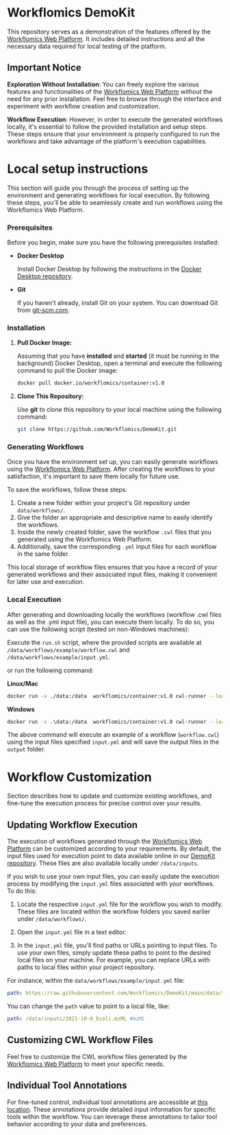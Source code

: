 # Workflomics DemoKit
This repository serves as a demonstration of the features offered by the [Workflomics Web Platform](http://workflomics.org/). It includes detailed instructions and all the necessary data required for local testing of the platform.

## Important Notice

**Exploration Without Installation**: You can freely explore the various features and functionalities of the [Workflomics Web Platform](http://workflomics.org/) without the need for any prior installation. Feel free to browse through the interface and experiment with workflow creation and customization.

**Workflow Execution**: However, in order to execute the generated workflows locally, it's essential to follow the provided installation and setup steps. These steps ensure that your environment is properly configured to run the workflows and take advantage of the platform's execution capabilities.


# Local setup instructions

This section will guide you through the process of setting up the environment and generating workflows for local execution. By following these steps, you'll be able to seamlessly create and run workflows using the Workflomics Web Platform.

### Prerequisites

Before you begin, make sure you have the following prerequisites installed:

- **Docker Desktop**

   Install Docker Desktop by following the instructions in the [Docker Desktop repository](https://github.com/docker/docker-desktop). 

- **Git**

   If you haven't already, install Git on your system. You can download Git from [git-scm.com](https://git-scm.com/).

### Installation


1. **Pull Docker Image:**

   Assuming that you have **installed** and **started** (it must be running in the background) Docker Desktop, open a terminal and execute the following command to pull the Docker image:

   ```bash
   docker pull docker.io/workflomics/container:v1.0

2. **Clone This Repository:**

   Use **git** to clone this repository to your local machine using the following command:

   ```bash
   git clone https://github.com/Workflomics/DemoKit.git

### Generating Workflows

Once you have the environment set up, you can easily generate workflows using the [Workflomics Web Platform](http://workflomics.org/).
After creating the workflows to your satisfaction, it's important to save them locally for future use.

To save the workflows, follow these steps:

1. Create a new folder within your project's Git repository under `data/workflows/`.
2. Give the folder an appropriate and descriptive name to easily identify the workflows.
3. Inside the newly created folder, save the workflow `.cwl` files that you generated using the Workflomics Web Platform.
4. Additionally, save the corresponding `.yml` input files for each workflow in the same folder.

This local storage of workflow files ensures that you have a record of your generated workflows and their associated input files, making it convenient for later use and execution.

### Local Execution

After generating and downloading locally the workflows (workflow .cwl files as well as the .yml input file), you can execute them locally. To do so, you can use the following script (tested on non-Windows machines):

Execute the `run.sh` script, where the provided scripts are available at `/data/workflows/example/workflow.cwl` and `/data/workflows/example/input.yml`.

or run the following command:

**Linux/Mac**
```bash
docker run -v ./data:/data  workflomics/container:v1.0 cwl-runner --leave-tmpdir --outdir /data/output /data/workflows/example/workflow.cwl /data/workflows/example/input.yml
```

**Windows**
```bash
docker run -v .\data:/data  workflomics/container:v1.0 cwl-runner --leave-tmpdir --outdir /data/output /data/workflows/example/workflow.cwl /data/workflows/example/input.yml
```

The above command will execute an example of a workflow (`workflow.cwl`) using the input files specified `input.yml` and will save the output files in the `output` folder.

# Workflow Customization

Section describes how to update and customize existing workflows, and fine-tune the execution process for precise control over your results.


## Updating Workflow Execution

The execution of workflows generated through the [Workflomics Web Platform](http://workflomics.org/) can be customized according to your requirements. By default, the input files used for execution point to data available online in our [DemoKit repository](https://github.com/Workflomics/DemoKit/tree/main/data/inputs). These files are also available locally under `/data/inputs`.

If you wish to use your own input files, you can easily update the execution process by modifying the `input.yml` files associated with your workflows. To do this:

1. Locate the respective `input.yml` file for the workflow you wish to modify. These files are located within the workflow folders you saved earlier under `/data/workflows/`.

2. Open the `input.yml` file in a text editor.

3. In the `input.yml` file, you'll find paths or URLs pointing to input files. To use your own files, simply update these paths to point to the desired local files on your machine. For example, you can replace URLs with paths to local files within your project repository.

For instance, within the `data/workflows/example/input.yml` file:

```yaml
path: https://raw.githubusercontent.com/Workflomics/DemoKit/main/data/inputs/2021-10-8_Ecoli.mzML #mzML
```
You can change the `path` value to point to a local file, like:
```yaml
path: /data/inputs/2021-10-8_Ecoli.mzML #mzML
```

## Customizing CWL Workflow Files

Feel free to customize the CWL workflow files generated by the [Workflomics Web Platform](http://workflomics.org/) to meet your specific needs.

## Individual Tool Annotations

For fine-tuned control, individual tool annotations are accessible at [this location](https://github.com/Workflomics/DemoKit/tree/main/data/inputs). These annotations provide detailed input information for specific tools within the workflow. You can leverage these annotations to tailor tool behavior according to your data and preferences.



